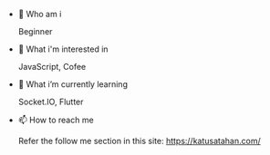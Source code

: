 - 👋 Who am i

  Beginner
  
- 👀 What i'm interested in

  JavaScript, Cofee
  
- 🌱 What i’m currently learning

  Socket.IO, Flutter

- 📫 How to reach me

  Refer the follow me section in this site: https://katusatahan.com/

<!---
amitham/amitham is a ✨ special ✨ repository because its `README.md` (this file) appears on your GitHub profile.
You can click the Preview link to take a look at your changes.
--->
